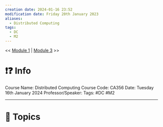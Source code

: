 ```yaml
---
creation date: 2024-01-16 23:52
modification date: Friday 20th January 2023
aliases:
  - Distributed Computing
tags:
  - DC
  - M2
---
```


<< [Module 1](Sem_6/Distributed_Computing/Notes/Module_1.md)  | [Module 3](Sem_6/Distributed_Computing/Notes/Module_3.md) >>

# ❗❓ Info
Course Name: Distributed Computing
Course Code: CA356
Date: Tuesday 16th January 2024
Professor/Speaker: 
Tags: #DC #M2

---
# 📃 Topics